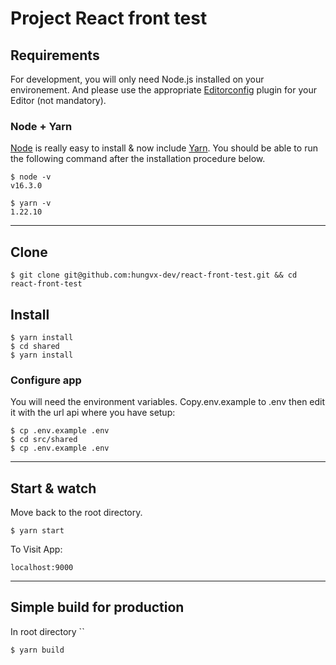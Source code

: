 # Project React front test

## Requirements

For development, you will only need Node.js installed on your environement.
And please use the appropriate [Editorconfig](http://editorconfig.org/) plugin for your Editor (not mandatory).

### Node + Yarn

[Node](http://nodejs.org/) is really easy to install & now include [Yarn](https://classic.yarnpkg.com/en/).
You should be able to run the following command after the installation procedure
below.

    $ node -v
    v16.3.0

    $ yarn -v
    1.22.10

---

## Clone

    $ git clone git@github.com:hungvx-dev/react-front-test.git && cd react-front-test

## Install

    $ yarn install
    $ cd shared
    $ yarn install

### Configure app

You will need the environment variables. Copy.env.example to .env then edit it with the url api where you have setup:

    $ cp .env.example .env
    $ cd src/shared
    $ cp .env.example .env

---

## Start & watch

Move back to the root directory.

    $ yarn start

To Visit App:

`localhost:9000`

---

## Simple build for production

In root directory ``

    $ yarn build
